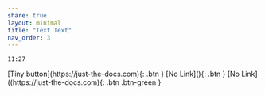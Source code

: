 ```yaml
---
share: true
layout: minimal
title: "Text Text" 
nav_order: 3
---
```

`11:27`


<span class="fs-3">
[Tiny button](https://just-the-docs.com){: .btn }
</span>
<span class="fs-3">
[No Link](){: .btn }
</span>
<span class="fs-3">[No Link]((https://just-the-docs.com){: .btn .btn-green }</span>
